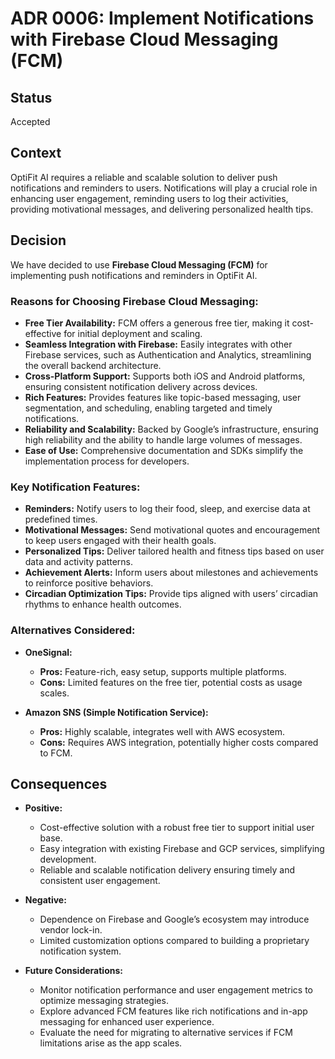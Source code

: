 # ADR 0006: Implement Notifications with Firebase Cloud Messaging (FCM)

## Status
Accepted

## Context
OptiFit AI requires a reliable and scalable solution to deliver push notifications and reminders to users. Notifications will play a crucial role in enhancing user engagement, reminding users to log their activities, providing motivational messages, and delivering personalized health tips.

## Decision
We have decided to use **Firebase Cloud Messaging (FCM)** for implementing push notifications and reminders in OptiFit AI.

### Reasons for Choosing Firebase Cloud Messaging:
- **Free Tier Availability:** FCM offers a generous free tier, making it cost-effective for initial deployment and scaling.
- **Seamless Integration with Firebase:** Easily integrates with other Firebase services, such as Authentication and Analytics, streamlining the overall backend architecture.
- **Cross-Platform Support:** Supports both iOS and Android platforms, ensuring consistent notification delivery across devices.
- **Rich Features:** Provides features like topic-based messaging, user segmentation, and scheduling, enabling targeted and timely notifications.
- **Reliability and Scalability:** Backed by Google’s infrastructure, ensuring high reliability and the ability to handle large volumes of messages.
- **Ease of Use:** Comprehensive documentation and SDKs simplify the implementation process for developers.

### Key Notification Features:
- **Reminders:** Notify users to log their food, sleep, and exercise data at predefined times.
- **Motivational Messages:** Send motivational quotes and encouragement to keep users engaged with their health goals.
- **Personalized Tips:** Deliver tailored health and fitness tips based on user data and activity patterns.
- **Achievement Alerts:** Inform users about milestones and achievements to reinforce positive behaviors.
- **Circadian Optimization Tips:** Provide tips aligned with users’ circadian rhythms to enhance health outcomes.

### Alternatives Considered:
- **OneSignal:**
  - **Pros:** Feature-rich, easy setup, supports multiple platforms.
  - **Cons:** Limited features on the free tier, potential costs as usage scales.
  
- **Amazon SNS (Simple Notification Service):**
  - **Pros:** Highly scalable, integrates well with AWS ecosystem.
  - **Cons:** Requires AWS integration, potentially higher costs compared to FCM.

## Consequences
- **Positive:**
  - Cost-effective solution with a robust free tier to support initial user base.
  - Easy integration with existing Firebase and GCP services, simplifying development.
  - Reliable and scalable notification delivery ensuring timely and consistent user engagement.
  
- **Negative:**
  - Dependence on Firebase and Google’s ecosystem may introduce vendor lock-in.
  - Limited customization options compared to building a proprietary notification system.
  
- **Future Considerations:**
  - Monitor notification performance and user engagement metrics to optimize messaging strategies.
  - Explore advanced FCM features like rich notifications and in-app messaging for enhanced user experience.
  - Evaluate the need for migrating to alternative services if FCM limitations arise as the app scales.


